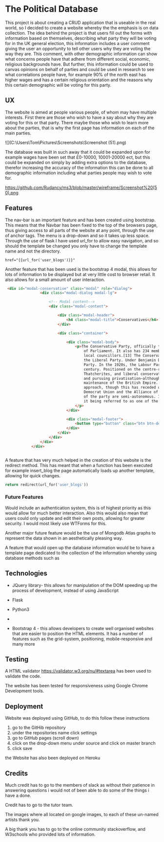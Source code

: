 # The Political Database

This project is about creating a CRUD application that is useable in the real world, so I decided to create a website whereby the the emphasis is on data collection. The idea behind the project is that users fill out the forms with information based on themselves, describing what party they will be voting for in the UK general election, this information includes a user comment giving the user an opportunity to tell other users why they are voting the way they are. This comment, with other demographic information can show what concerns people have that adhere from different social, economic, religious backgrounds have. But further, this information could be used to canvas opinions on behalf of parties  and could be used in research to see what correlations people have, for example 90% of the north east has higher wages and has a certain religious orientation and the reasons why this certain demographic will be voting for this party.

## UX

The website is aimed at people various  people, of whom may have multiple interests. First there are those who wish to have a say about why they are voting for this or that party. There maybe those who wish to learn more about the parties, that is why the first page has information on each of the main parties. 

![](C:\Users\Tom\Pictures\Screenshots\Screenshot (51).png)

The database was built in such away that it could be expanded upon for example wages have been set that £0-10000, 10001-20000 ect, but this could be expanded on simply by adding extra options to the database, therefor increasing the accuracy of the information this can be done to all demographic information including what parties people may wish to vote for. 



https://github.com/Rudancy/ms3/blob/master/wireframe/Screenshot%20(50).png






## Features

The nav-bar is an important feature and has been created using bootstrap. This means that the Navbar has been fixed to the top of the browsers page, thus giving access to all parts of the website at any point, through the use of anchor tags. The menu is a drop-down and so it takes up less space. Through the use of flask I have used url_for to allow easy navigation, and so should the template be changed you only have to change the template name and not the directory.

```
href="{{url_for('user_blogs')}}"
```

Another feature that has been used is the bootstrap 4 modal, this allows for lots of information to be displayed but at very little cost to browser retail. It also allows for a small amount of user interaction.

```html
 <div id="modal-conservative" class="modal" role="dialog">
                <div class="modal-dialog modal-lg">

                    <!-- Modal content-->
                    <div class="modal-content">

                        <div class="modal-header">
                            <h4 class="modal-title">Conservatives</h4>
                        </div>

                        <div class="container">

                            <div class="modal-body">
                                <p>The Conservative Party, officially the Conservative and Unionist Party, is a centre-right political party in the United Kingdom. The governing party since 2010, it is the largest in the House of Commons, with 288 Members
                                    of Parliament. It also has 234 members of the House of Lords, 4 members of the European Parliament, 31 Members of the Scottish Parliament, 11 members of the Welsh Assembly, 8 members of the London Assembly and 7,445
                                    local councillors.[13] The Conservative Party was founded in 1834 from the Tory Party—the Conservatives' colloquial name is "Tories"—and was one of two dominant political parties in the nineteenth century, along with
                                    the Liberal Party. Under Benjamin Disraeli it played a preeminent role in politics at the height of the British Empire. In 1912, the Liberal Unionist Party merged with the party to form the Conservative and Unionist
                                    Party. In the 1920s, the Labour Party surpassed the Liberals as the Conservatives' main rivals. Conservative Prime Ministers — notably Winston Churchill and Margaret Thatcher — led governments for 57 years of the twentieth
                                    century. Positioned on the centre-right to right of British politics, the Conservative Party is ideologically conservative. Different factions have dominated the party at different times, including one nation conservatives,
                                    Thatcherites, and liberal conservatives, while its views and policies have changed throughout its history. The party has generally adopted liberal economic policies—favouring free market economics, limiting state regulation,
                                    and pursuing privatisation—although in the past has also supported protectionism. The party is British unionist, opposing both Irish reunification and Welsh and Scottish independence, and historically supported the
                                    maintenance of the British Empire. The party includes those with differing views on the European Union, with Eurosceptic and pro-European wings. On social policy, it has historically taken a more socially conservative
                                    approach, though this has receded over recent decades. In foreign policy, it favours a strong military capability, being supportive of British participation in NATO. The Conservatives are a member of the International
                                    Democrat Union and the Alliance of Conservatives and Reformists in Europe, and sit with the European Conservatives and Reformists (ECR) parliamentary group. The Scottish, Welsh, Northern Irish and Gibraltarian branches
                                    of the party are semi-autonomous. Its support base consists primarily of middle-class voters, especially in rural areas of England, and its domination of British politics throughout the twentieth century has led to
                                    it being referred to as one of the most successful political parties in the Western world.[14][15][16]
                                </p>
                            </div>

                            <div class="modal-footer">
                                <button type="button" class="btn btn-default" data-dismiss="modal">Close</button>
                            </div>
                        </div>
                    </div>
                </div>
            </div>



```

A feature that has very much helped in the creation of this website is the redirect method. This has meant that when a function has been executed for example insert_blog the page automatically loads up another template, allowing for quick changes. 

```python
return redirect(url_for('user_blogs'))
```

 

### Future Features

Would include an authentication system, this is of highest priority as this would allow for much better interaction. Also this would also mean that users could only update and edit their own posts, allowing for greater security. I would most likely use WTForms for this.

Another major future feature would be the use of Mongodb Atlas graphs to represent the data shown in an aesthetically pleasing way.

A feature that would open up the database information would be to have a template page dedicated to the collection of the information whereby using database methods such as

## Technologies

-  JQuery  library- this allows for manipulation of the DOM speeding up the process of development, instead of using JavaScript 

- Flask

- Python3

- 

- Bootstrap 4 - this allows developers to create well organised websites that are easier to position the HTML elements. It has a number of features such as the grid-system, positioning, mobile-responsive and many more

     

## Testing

A HTML validator https://validator.w3.org/nu/#textarea has been used to validate the code.

The website has been tested for responsiveness using Google Chrome Development tools. 



## Deployment

Website was deployed using GitHub, to do this follow these instructions

1.  go to the GitHib repository  
2. under the repositories name click settings
3. go to GitHub pages (scroll down)
4. click on the drop-down menu under source and click on master branch
5. click save

the Website has also been deployed on Heroku

## Credits

Much credit has to go to the members of slack as without their patience in answering questions i would not of been able to do some of the things i have a done.

Credit has to go to the tutor team.

The images where all located on google images, to each of these un-named artists thank you.

A big thank you has to go to the online community stackoverflow, and W3schools who provided lots of information.





